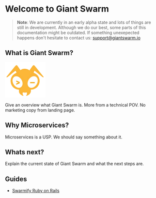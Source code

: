 # Welcome to Giant Swarm

> **Note**:
> We are currently in an early alpha state and lots of things are still in development. Although we do our best, some parts of this documentation might be outdated. If something unexepected happens don't hesitate to contact us: [support@giantswarm.io](mailto:support@giantswarm.io)

## What is Giant Swarm?

![anty](img/ant.png)

Give an overview what Giant Swarm is. More from a technical POV. No marketing copy from landing page.

## Why Microservices?

Microservices is a USP. We should say something about it.


## Whats next?

Explain the current state of Giant Swarm and what the next steps are.


## Guides

* [Swarmify Ruby on Rails](./guides/ruby_on_rails.md)